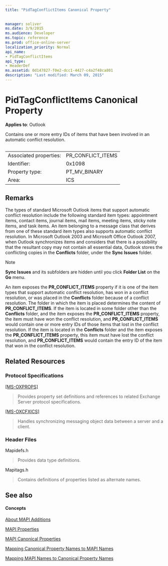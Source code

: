 ```yaml
---
title: "PidTagConflictItems Canonical Property"
 
 
manager: soliver
ms.date: 3/9/2015
ms.audience: Developer
ms.topic: reference
ms.prod: office-online-server
localization_priority: Normal
api_name:
- PidTagConflictItems
api_type:
- HeaderDef
ms.assetid: 0d147827-f0e2-dcc1-4427-c4a2f48ca801
description: "Last modified: March 09, 2015"
---
```


# PidTagConflictItems Canonical Property

  
  
**Applies to**: Outlook 
  
Contains one or more entry IDs of items that have been involved in an automatic conflict resolution.
  
## 

|||
|:-----|:-----|
|Associated properties:  <br/> |PR_CONFLICT_ITEMS  <br/> |
|Identifier:  <br/> |0x1098  <br/> |
|Property type:  <br/> |PT_MV_BINARY  <br/> |
|Area:  <br/> |ICS  <br/> |
   
## Remarks

The types of standard Microsoft Outlook items that support automatic conflict resolution include the following standard item types: appointment items, contact items, journal items, mail items, meeting items, sticky note items, and task items. An item belonging to a message class that derives from one of these standard item types also supports automatic conflict resolution. In Microsoft Outlook 2003 and Microsoft Office Outlook 2007, when Outlook synchronizes items and considers that there is a possibility that the resultant copy may not contain all essential data, Outlook stores the conflicting copies in the **Conflicts** folder, under the **Sync Issues** folder. 
  
> [!NOTE]
> **Sync Issues** and its subfolders are hidden until you click **Folder List** on the **Go** menu. 
  
An item exposes the **PR_CONFLICT_ITEMS** property if it is one of the item types that support automatic conflict resolution, has won in a conflict resolution, or was placed in the **Conflicts** folder because of a conflict resolution. The folder in which the item is placed determines the content of **PR_CONFLICT_ITEMS**. If the item is located in some folder other than the **Conflicts** folder, and the item exposes the **PR_CONFLICT_ITEMS** property, the item must have won the conflict resolution, and **PR_CONFLICT_ITEMS** would contain one or more entry IDs of those items that lost in the conflict resolution. If the item is located in the **Conflicts** folder and the item exposes the **PR_CONFLICT_ITEMS** property, this item must have lost the conflict resolution, and **PR_CONFLICT_ITEMS** would contain the entry ID of the item that won in the conflict resolution. 
  
## Related Resources

### Protocol Specifications

[[MS-OXPROPS]](http://msdn.microsoft.com/library/f6ab1613-aefe-447d-a49c-18217230b148%28Office.15%29.aspx)
  
> Provides property set definitions and references to related Exchange Server protocol specifications.
    
[[MS-OXCFXICS]](http://msdn.microsoft.com/library/b9752f3d-d50d-44b8-9e6b-608a117c8532%28Office.15%29.aspx)
  
> Handles synchronizing messaging object data between a server and a client.
    
### Header Files

Mapidefs.h
  
> Provides data type definitions.
    
Mapitags.h
  
> Contains definitions of properties listed as alternate names.
    
## See also

#### Concepts

[About MAPI Additions](about-mapi-additions.md)
  
[MAPI Properties](mapi-properties.md)
  
[MAPI Canonical Properties](mapi-canonical-properties.md)
  
[Mapping Canonical Property Names to MAPI Names](mapping-canonical-property-names-to-mapi-names.md)
  
[Mapping MAPI Names to Canonical Property Names](mapping-mapi-names-to-canonical-property-names.md)

